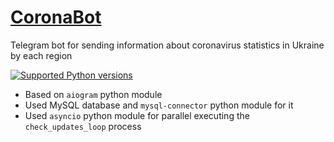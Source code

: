 # [CoronaBot](https://t.me/CoronavirustatsBot)
Telegram bot for sending information about coronavirus statistics in Ukraine by each region

[![Supported Python versions](https://camo.githubusercontent.com/6f60f4f894479c0b8e48b6f373f1f4f9685be63f/68747470733a2f2f696d672e736869656c64732e696f2f707970692f707976657273696f6e732f61696f6772616d2e7376673f7374796c653d666c61742d737175617265)](/#)

* Based on `aiogram` python module
* Used MySQL database and `mysql-connector` python module for it
* Used `asyncio` python module for parallel executing the `check_updates_loop` process
